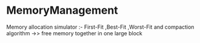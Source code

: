 # MemoryManagement
Memory allocation simulator :-
First-Fit
,Best-Fit
,Worst-Fit
and compaction algorithm ->> free memory together in one large block
